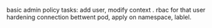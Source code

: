 basic admin policy tasks: add user, modify context . rbac for that user 
hardening connection bettwent pod, apply on namespace, lablel.